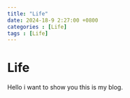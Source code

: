 ```yaml
---
title: "Life"
date: 2024-18-9 2:27:00 +0800
categories : [Life] 
tags : [Life]
---
```

# Life
Hello i want to show you this is my blog.